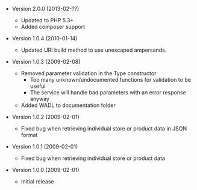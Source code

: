   * Version 2.0.0 (2013-02-??)
    * Updated to PHP 5.3+
    * Added composer support

  * Version 1.0.4 (2010-01-14)
    * Updated URI build method to use unescaped ampersands.

  * Version 1.0.3 (2009-02-08)
    * Removed parameter validation in the Type constructor
        * Too many unknown/undocumented functions for validation to be useful
        * The service will handle bad parameters with an error response anyway
    * Added WADL to documentation folder

  * Version 1.0.2 (2009-02-01)
    * Fixed bug when retrieving individual store or product data in JSON format

  * Version 1.0.1 (2009-02-01)
    * Fixed bug when retrieving individual store or product data

  * Version 1.0.0 (2009-02-01)
    * Initial release